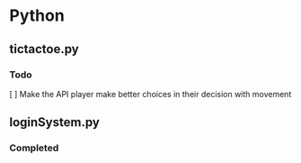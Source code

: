 # Python

## tictactoe.py

### Todo

[ ] Make the API player make better choices in their decision with movement

## loginSystem.py

### Completed